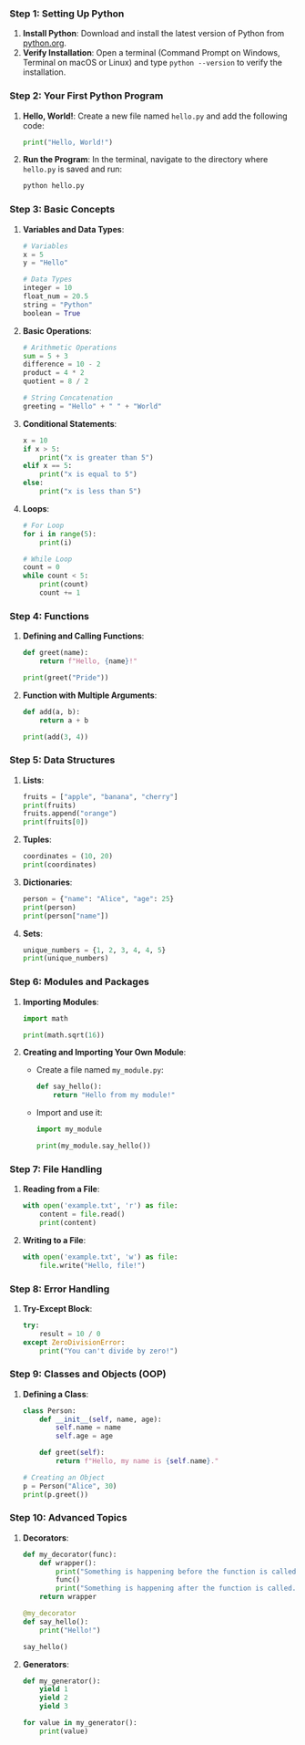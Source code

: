### Step 1: Setting Up Python
1. **Install Python**: Download and install the latest version of Python from [python.org](https://www.python.org/).
2. **Verify Installation**: Open a terminal (Command Prompt on Windows, Terminal on macOS or Linux) and type `python --version` to verify the installation.

### Step 2: Your First Python Program
1. **Hello, World!**: Create a new file named `hello.py` and add the following code:
    ```python
    print("Hello, World!")
    ```
2. **Run the Program**: In the terminal, navigate to the directory where `hello.py` is saved and run:
    ```sh
    python hello.py
    ```

### Step 3: Basic Concepts

1. **Variables and Data Types**:
    ```python
    # Variables
    x = 5
    y = "Hello"

    # Data Types
    integer = 10
    float_num = 20.5
    string = "Python"
    boolean = True
    ```

2. **Basic Operations**:
    ```python
    # Arithmetic Operations
    sum = 5 + 3
    difference = 10 - 2
    product = 4 * 2
    quotient = 8 / 2

    # String Concatenation
    greeting = "Hello" + " " + "World"
    ```

3. **Conditional Statements**:
    ```python
    x = 10
    if x > 5:
        print("x is greater than 5")
    elif x == 5:
        print("x is equal to 5")
    else:
        print("x is less than 5")
    ```

4. **Loops**:
    ```python
    # For Loop
    for i in range(5):
        print(i)

    # While Loop
    count = 0
    while count < 5:
        print(count)
        count += 1
    ```

### Step 4: Functions
1. **Defining and Calling Functions**:
    ```python
    def greet(name):
        return f"Hello, {name}!"

    print(greet("Pride"))
    ```

2. **Function with Multiple Arguments**:
    ```python
    def add(a, b):
        return a + b

    print(add(3, 4))
    ```

### Step 5: Data Structures
1. **Lists**:
    ```python
    fruits = ["apple", "banana", "cherry"]
    print(fruits)
    fruits.append("orange")
    print(fruits[0])
    ```

2. **Tuples**:
    ```python
    coordinates = (10, 20)
    print(coordinates)
    ```

3. **Dictionaries**:
    ```python
    person = {"name": "Alice", "age": 25}
    print(person)
    print(person["name"])
    ```

4. **Sets**:
    ```python
    unique_numbers = {1, 2, 3, 4, 4, 5}
    print(unique_numbers)
    ```

### Step 6: Modules and Packages
1. **Importing Modules**:
    ```python
    import math

    print(math.sqrt(16))
    ```

2. **Creating and Importing Your Own Module**:
   - Create a file named `my_module.py`:
       ```python
       def say_hello():
           return "Hello from my module!"
       ```
   - Import and use it:
       ```python
       import my_module

       print(my_module.say_hello())
       ```

### Step 7: File Handling
1. **Reading from a File**:
    ```python
    with open('example.txt', 'r') as file:
        content = file.read()
        print(content)
    ```

2. **Writing to a File**:
    ```python
    with open('example.txt', 'w') as file:
        file.write("Hello, file!")
    ```

### Step 8: Error Handling
1. **Try-Except Block**:
    ```python
    try:
        result = 10 / 0
    except ZeroDivisionError:
        print("You can't divide by zero!")
    ```

### Step 9: Classes and Objects (OOP)
1. **Defining a Class**:
    ```python
    class Person:
        def __init__(self, name, age):
            self.name = name
            self.age = age

        def greet(self):
            return f"Hello, my name is {self.name}."

    # Creating an Object
    p = Person("Alice", 30)
    print(p.greet())
    ```

### Step 10: Advanced Topics
1. **Decorators**:
    ```python
    def my_decorator(func):
        def wrapper():
            print("Something is happening before the function is called.")
            func()
            print("Something is happening after the function is called.")
        return wrapper

    @my_decorator
    def say_hello():
        print("Hello!")

    say_hello()
    ```

2. **Generators**:
    ```python
    def my_generator():
        yield 1
        yield 2
        yield 3

    for value in my_generator():
        print(value)
    ```